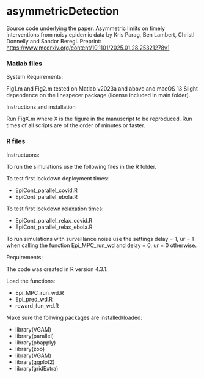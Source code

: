 # asymmetricDetection
Source code underlying the paper: 
Asymmetric limits on timely interventions from noisy epidemic data by Kris Parag, Ben Lambert, Christl Donnelly and Sandor Beregi.
Preprint: https://www.medrxiv.org/content/10.1101/2025.01.28.25321278v1

### Matlab files

System Requirements:

Fig1.m and Fig2.m tested on Matlab v2023a and above and macOS 13
Slight dependence on the linespecer package (license included in main folder).


Instructions and installation

Run FigX.m where X is the figure in the manuscript to be reproduced.
Run times of all scripts are of the order of minutes or faster.

### R files

Instructuons:

To run the simulations use the following files in the R folder.

To test first lockdown deployment times:

- EpiCont_parallel_covid.R
- EpiCont_parallel_ebola.R
	
To test first lockdown relaxation times:
	
- EpiCont_parallel_relax_covid.R
- EpiCont_parallel_relax_ebola.R

To run simulations with surveillance noise use the settings delay = 1, ur = 1 when calling the function Epi_MPC_run_wd
and delay = 0, ur = 0 otherwise.

Requirements:

The code was created in R version 4.3.1.

Load the functions: 

- Epi_MPC_run_wd.R
- Epi_pred_wd.R
- reward_fun_wd.R

Make sure the follwing packages are installed/loaded:

- library(VGAM)
- library(parallel)
- library(pbapply)
- library(zoo)
- library(VGAM)
- library(ggplot2)
- library(gridExtra)
